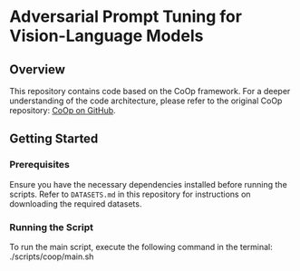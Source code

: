 # Adversarial Prompt Tuning for Vision-Language Models

## Overview
This repository contains code based on the CoOp framework. For a deeper understanding of the code architecture, please refer to the original CoOp repository: [CoOp on GitHub](https://github.com/KaiyangZhou/CoOp).

## Getting Started

### Prerequisites
Ensure you have the necessary dependencies installed before running the scripts. Refer to `DATASETS.md` in this repository for instructions on downloading the required datasets.

### Running the Script
To run the main script, execute the following command in the terminal:
./scripts/coop/main.sh
